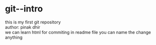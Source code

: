 # git--intro
this is my first git repository
<br>
author: pinak dhir
<br>
we can learn html for commiting in readme file 
you can name the change anything
